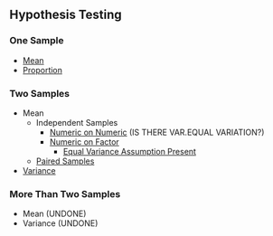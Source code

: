 ## Hypothesis Testing
### One Sample
- [Mean]([SC]-Descriptive-Analytics/[SC]-Hypothesis-Testing/[M]-One-Sample_Mean.md)
- [Proportion]([SC]-Descriptive-Analytics/[SC]-Hypothesis-Testing/[M]-One-Sample_Proportion.md)
### Two Samples
- Mean
  - Independent Samples
     - [Numeric on Numeric]([SC]-Descriptive-Analytics/[SC]-Hypothesis-Testing/[M]-One-Sample_Mean_Independent_N-on-N.md) (IS THERE VAR.EQUAL VARIATION?)
     - [Numeric on Factor]([SC]-Descriptive-Analytics/[SC]-Hypothesis-Testing/[M]-Two-Samples_Mean_Independent_N-on-F.md)
       - [Equal Variance Assumption Present]([SC]-Descriptive-Analytics/[SC]-Hypothesis-Testing/[M]-Two-Samples_Mean_Independent_Equal-Variance.md)
  - [Paired Samples]([SC]-Descriptive-Analytics/[SC]-Hypothesis-Testing/[M]-Two-Samples_Mean_Paired.md)
- [Variance]([SC]-Descriptive-Analytics/[SC]-Hypothesis-Testing/[M]-Two-Samples_Variance.md)
### More Than Two Samples
- Mean (UNDONE)
- Variance (UNDONE)
